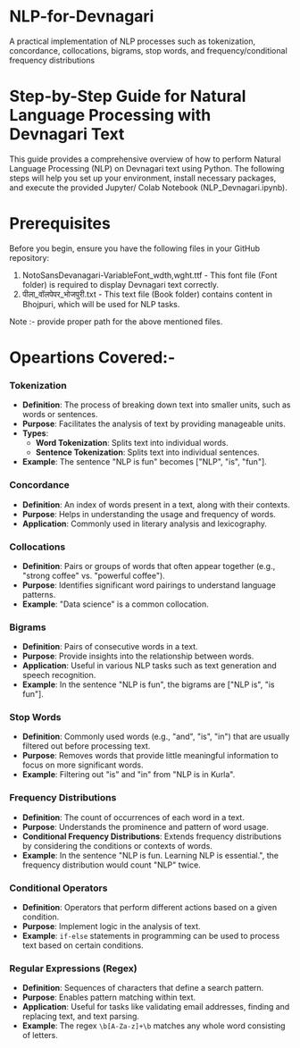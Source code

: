 # NLP-for-Devnagari
A practical implementation of NLP processes such as tokenization, concordance, collocations, bigrams, stop words, and frequency/conditional frequency distributions

# Step-by-Step Guide for Natural Language Processing with Devnagari Text
This guide provides a comprehensive overview of how to perform Natural Language Processing (NLP) on Devnagari text using Python. The following steps will help you set up your environment, install necessary packages, and execute the provided Jupyter/ Colab Notebook (NLP_Devnagari.ipynb).

# Prerequisites
Before you begin, ensure you have the following files in your GitHub repository:
1. NotoSansDevanagari-VariableFont_wdth,wght.ttf - This font file (Font folder) is required to display Devnagari text correctly. 
2. पीला_वॉलपेपर_भोजपुरी.txt - This text file (Book folder) contains content in Bhojpuri, which will be used for NLP tasks.

Note :- provide proper path for the above mentioned files.

# Opeartions Covered:- 
### Tokenization
- **Definition**: The process of breaking down text into smaller units, such as words or sentences.
- **Purpose**: Facilitates the analysis of text by providing manageable units.
- **Types**:
  - **Word Tokenization**: Splits text into individual words.
  - **Sentence Tokenization**: Splits text into individual sentences.
- **Example**: The sentence "NLP is fun" becomes ["NLP", "is", "fun"].

### Concordance
- **Definition**: An index of words present in a text, along with their contexts.
- **Purpose**: Helps in understanding the usage and frequency of words.
- **Application**: Commonly used in literary analysis and lexicography.

### Collocations
- **Definition**: Pairs or groups of words that often appear together (e.g., "strong coffee" vs. "powerful coffee").
- **Purpose**: Identifies significant word pairings to understand language patterns.
- **Example**: "Data science" is a common collocation.

### Bigrams
- **Definition**: Pairs of consecutive words in a text.
- **Purpose**: Provide insights into the relationship between words.
- **Application**: Useful in various NLP tasks such as text generation and speech recognition.
- **Example**: In the sentence "NLP is fun", the bigrams are ["NLP is", "is fun"].

### Stop Words
- **Definition**: Commonly used words (e.g., "and", "is", "in") that are usually filtered out before processing text.
- **Purpose**: Removes words that provide little meaningful information to focus on more significant words.
- **Example**: Filtering out "is" and "in" from "NLP is in Kurla".

### Frequency Distributions
- **Definition**: The count of occurrences of each word in a text.
- **Purpose**: Understands the prominence and pattern of word usage.
- **Conditional Frequency Distributions**: Extends frequency distributions by considering the conditions or contexts of words.
- **Example**: In the sentence "NLP is fun. Learning NLP is essential.", the frequency distribution would count "NLP" twice.

### Conditional Operators
- **Definition**: Operators that perform different actions based on a given condition.
- **Purpose**: Implement logic in the analysis of text.
- **Example**: `if-else` statements in programming can be used to process text based on certain conditions.

### Regular Expressions (Regex)
- **Definition**: Sequences of characters that define a search pattern.
- **Purpose**: Enables pattern matching within text.
- **Application**: Useful for tasks like validating email addresses, finding and replacing text, and text parsing.
- **Example**: The regex `\b[A-Za-z]+\b` matches any whole word consisting of letters.
